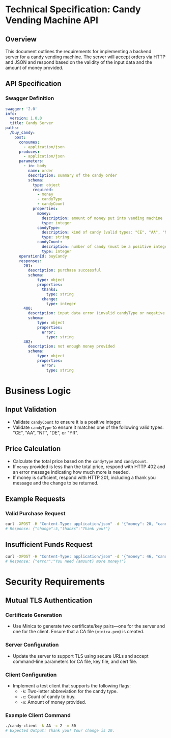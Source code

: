 # Technical Specification: Candy Vending Machine API

## Overview
This document outlines the requirements for implementing a backend server for a candy vending machine. The server will accept orders via HTTP and JSON and respond based on the validity of the input data and the amount of money provided.

## API Specification

### Swagger Definition
```yaml
swagger: '2.0'
info:
  version: 1.0.0
  title: Candy Server
paths:
  /buy_candy:
    post:
      consumes:
        - application/json
      produces:
        - application/json
      parameters:
        - in: body
          name: order
          description: summary of the candy order
          schema:
            type: object
            required:
              - money
              - candyType
              - candyCount
            properties:
              money:
                description: amount of money put into vending machine
                type: integer
              candyType:
                description: kind of candy (valid types: "CE", "AA", "NT", "DE", "YR")
                type: string
              candyCount:
                description: number of candy (must be a positive integer)
                type: integer
      operationId: buyCandy
      responses:
        201:
          description: purchase successful
          schema:
              type: object
              properties:
                thanks:
                  type: string
                change:
                  type: integer
        400:
          description: input data error (invalid candyType or negative candyCount)
          schema:
              type: object
              properties:
                error:
                  type: string
        402:
          description: not enough money provided
          schema:
              type: object
              properties:
                error:
                  type: string
```

# Business Logic

## Input Validation
- Validate `candyCount` to ensure it is a positive integer.
- Validate `candyType` to ensure it matches one of the following valid types: "CE", "AA", "NT", "DE", or "YR".

## Price Calculation
- Calculate the total price based on the `candyType` and `candyCount`.
- If `money` provided is less than the total price, respond with HTTP 402 and an error message indicating how much more is needed.
- If money is sufficient, respond with HTTP 201, including a thank you message and the change to be returned.

## Example Requests

### Valid Purchase Request
```bash
curl -XPOST -H "Content-Type: application/json" -d '{"money": 20, "candyType": "AA", "candyCount": 1}' http://127.0.0.1:3333/buy_candy 
# Response: {"change":5,"thanks":"Thank you!"}
```

## Insufficient Funds Request
```bash
curl -XPOST -H "Content-Type: application/json" -d '{"money": 46, "candyType": "YR", "candyCount": 2}' http://127.0.0.1:3333/buy_candy 
# Response: {"error":"You need {amount} more money!"}
```

# Security Requirements

## Mutual TLS Authentication

### Certificate Generation
- Use Minica to generate two certificate/key pairs—one for the server and one for the client. Ensure that a CA file (`minica.pem`) is created.

### Server Configuration
- Update the server to support TLS using secure URLs and accept command-line parameters for CA file, key file, and cert file.

### Client Configuration
- Implement a test client that supports the following flags:
  - `-k`: Two-letter abbreviation for the candy type.
  - `-c`: Count of candy to buy.
  - `-m`: Amount of money provided.

### Example Client Command
```bash
./candy-client -k AA -c 2 -m 50 
# Expected Output: Thank you! Your change is 20.
```
